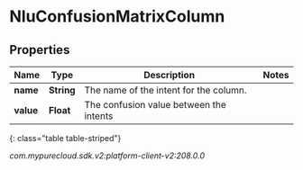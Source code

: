 # NluConfusionMatrixColumn


## Properties

| Name | Type | Description | Notes |
| ------------ | ------------- | ------------- | ------------- |
| **name** | **String** | The name of the intent for the column. |  |
| **value** | **Float** | The confusion value between the intents |  |
{: class="table table-striped"}




_com.mypurecloud.sdk.v2:platform-client-v2:208.0.0_
